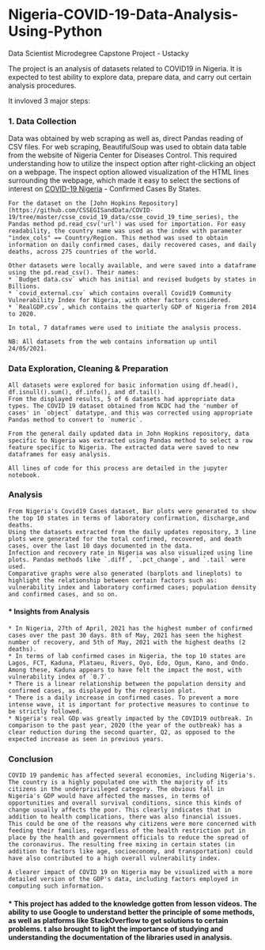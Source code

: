 # Nigeria-COVID-19-Data-Analysis-Using-Python
Data Scientist Microdegree Capstone Project - Ustacky

The project is an analysis of datasets related to COVID19 in Nigeria. It is expected  to test ability to explore data, prepare data, and carry out certain analysis procedures.

It invloved 3 major steps:

### 1. Data Collection
Data was obtained by web scraping as well as, direct Pandas reading of CSV files.
    For web scraping, BeautifulSoup was used to obtain data table from the website of Nigeria Center for Diseases Control. This required understanding how to utilize the inspect option after right-clicking an object on a webpage. The inspect option allowed visualization of the HTML lines surrounding the webpage, which made it easy to select the sections of interest on [COVID-19 Nigeria](https://covid19.ncdc.gov.ng/) - Confirmed Cases By States.

    For the dataset on the [John Hopkins Repository](https://github.com/CSSEGISandData/COVID-19/tree/master/csse_covid_19_data/csse_covid_19_time_series), the Pandas method pd.read_csv('url') was used for importation. For easy readability, the country name was used as the index with parameter "index_cols" == Country/Region. This method was used to obtain information on daily confirmed cases, daily recovered cases, and daily deaths, across 275 countries of the world.

    Other datasets were locally available, and were saved into a dataframe using the pd.read_csv(). Their names: 
    * `Budget data.csv` which has initial and revised budgets by states in Billions.
    * `covid_external.csv` which contains overall Covid19 Community Vulnerability Index for Nigeria, with other factors considered.
    * `RealGDP.csv`, which contains the quarterly GDP of Nigeria from 2014 to 2020.
    
    In total, 7 dataframes were used to initiate the analysis process.

    NB: All datasets from the web contains information up until 24/05/2021.

### Data Exploration, Cleaning & Preparation
    All datasets were explored for basic information using df.head(), df.isnull().sum(), df.info(), and df.tail(). 
    From the displayed results, 5 of 6 datasets had appropriate data types. The COVID 19 dataset obtained from NCDC had the 'number of cases' in `object` datatype, and this was corrected using appropriate Pandas method to convert to `numeric`.

    From the general daily updated data in John Hopkins repository, data specific to Nigeria was extracted using Pandas method to select a row feature specific to Nigeria. The extracted data were saved to new dataframes for easy analysis.

    All lines of code for this process are detailed in the jupyter notebook.

### Analysis
    From Nigeria's Covid19 Cases dataset, Bar plots were generated to show the top 10 states in terms of laboratory confirmation, discharge,and deaths.
    Using the datasets extracted from the daily updates repository, 3 line plots were generated for the total confirmed, recovered, and death cases, over the last 10 days documented in the data.
    Infection and recovery rate in Nigeria was also visualized using line plots. Pandas methods like `.diff`, `.pct_change`, and `.tail` were used.
    Comparative graphs were also generated (barplots and lineplots) to highlight the relationship between certain factors such as: vulnerability index and laboratory confirmed cases; population density and confirmed cases, and so on.

#### * Insights from Analysis
    * In Nigeria, 27th of April, 2021 has the highest number of confirmed cases over the past 30 days. 8th of May, 2021 has seen the highest number of recovery, and 5th of May, 2021 with the highest deaths (2 deaths).
    * In terms of lab confirmed cases in Nigeria, the top 10 states are Lagos, FCT, Kaduna, Plataeu, Rivers, Oyo, Edo, Ogun, Kano, and Ondo. Among these, Kaduna appears to have felt the impact the most, with vulnerability index of `0.7`.
    * There is a linear relationship between the population density and confirmed cases, as displayed by the regression plot.
    * There is a daily increase in confirmed cases. To prevent a more intense wave, it is important for protective measures to continue to be strictly followed.
    * Nigeria's real GDp was greatly impacted by the COVID19 outbreak. In comparison to the past year, 2020 (the year of the outbreak) has a clear reduction during the second quarter, Q2, as opposed to the expected increase as seen in previous years.

### Conclusion
    COVID 19 pandemic has affected several economies, including Nigeria's. The country is a highly populated one with the majority of its citizens in the underprivileged category. The obvious fall in Nigeria's GDP would have affected the masses, in terms of opportunities and overall survival conditions, since this kinds of change usually affects the poor. This clearly indicates that in addition to health complications, there was also financial issues.
    This could be one of the reasons why citizens were more concerned with feeding their families, regardless of the health restriction put in place by the health and government officials to reduce the spread of the coronavirus. The resulting free mixing in certain states (in addition to factors like age, socioeconomy, and transportation) could have also contributed to a high overall vulnerability index.

    A clearer impact of COVID 19 on Nigeria may be visualized with a more detailed version of the GDP's data, including factors employed in computing such information.

#### * This project has added to the knowledge gotten from lesson videos. The ability to use Google to understand better the principle of some methods, as well as platforms like StackOverflow to get solutions to certain problems. t also brought to light the importance of studying and understanding the documentation of the libraries used in analysis.
